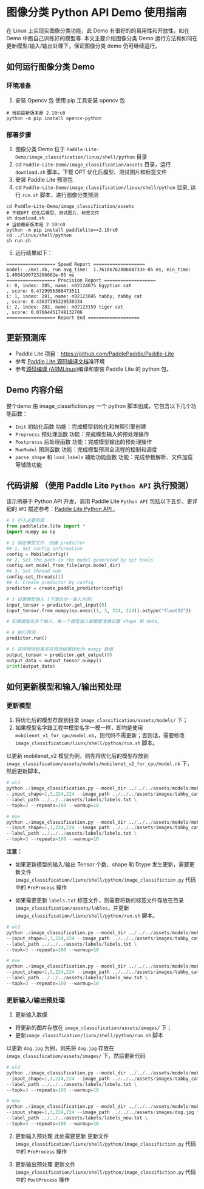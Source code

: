 # 图像分类 Python API Demo 使用指南

在 Linux 上实现实图像分类功能，此 Demo 有很好的的易用性和开放性，如在 Demo 中跑自己训练好的模型等.
本文主要介绍图像分类 Demo 运行方法和如何在更新模型/输入/输出处理下，保证图像分类 demo 仍可继续运行。

## 如何运行图像分类 Demo

### 环境准备

1. 安装 Opencv 包
使用 pip 工具安装 opencv 包

```shell
# 当前最新版本是 2.10rc0
python -m pip install opencv-python
```

### 部署步骤

1. 图像分类 Demo 位于 `Paddle-Lite-Demo/image_classification/linux/shell/python` 目录
2. cd `Paddle-Lite-Demo/image_classification/assets` 目录，运行 `download.sh` 脚本，下载 OPT 优化后模型、测试图片和标签文件
3. 安装 Paddle Lite 预测包
4. cd `Paddle-Lite-Demo/image_classification/linux/shell/python` 目录, 运行 `run.sh` 脚本，进行图像分类预测

```shell
cd Paddle-Lite-Demo/image_classification/assets
# 下载OPT 优化后模型、测试图片、标签文件
sh download.sh
# 当前最新版本是 2.10rc0
python -m pip install paddlelite==2.10rc0
cd ../linux/shell/python
sh run.sh
```

5. 运行结果如下：

```shell
================== Speed Report ===================
model: ./mv1.nb, run avg_time:  1.7610676288604733e-05 ms, min_time:  1.4084100723266602e-05 ms
================== Precision Report ===================
i: 0, index: 285, name: n02124075 Egyptian cat
, score: 0.4729956388473511
i: 1, index: 281, name: n02123045 tabby, tabby cat
, score: 0.43637195229530334
i: 2, index: 282, name: n02123159 tiger cat
, score: 0.07664451748132706
================== Report End ===================
```

## 更新预测库

* Paddle Lite 项目：https://github.com/PaddlePaddle/Paddle-Lite
 * 参考 [Paddle Lite 源码编译文档](https://paddle-lite.readthedocs.io/zh/latest/source_compile/compile_env.html)准环境
 * 参考[源码编译 (ARMLinux)](https://paddle-lite.readthedocs.io/zh/develop/source_compile/linux_x86_compile_arm_linux.html)编译和安装 Paddle Lite 的 python 包。

## Demo 内容介绍

整个demo 由 image_classifiction.py 一个 python 脚本组成，它包含以下几个功能函数：

* `Init` 初始化函数
功能：完成模型初始化和推理引擎创建
* `Preprocss` 预处理函数
功能：完成模型输入的预处理操作
* `Postprocss` 后处理函数
功能：完成模型输出的预处理操作
* `RunModel` 预测函数
功能：完成模型预测全流程的控制和调度
* `parse_shape` 和 `load_labels` 辅助功能函数
功能：完成参数解析、文件加载等辅助功能


## 代码讲解 （使用 Paddle Lite `Python API` 执行预测）

该示例基于 Python API 开发，调用 Paddle Lite `Python API` 包括以下五步。更详细的 `API` 描述参考：[Paddle Lite Python API ](https://paddle-lite.readthedocs.io/zh/develop/api_reference/python_api_doc.html)。

```py
# 1 引入必要的库
from paddlelite.lite import *
import numpy as np

# 2 指定模型文件，创建 predictor
## 1. Set config information
config = MobileConfig()
## 2. Set the path to the model generated by opt tools
config.set_model_from_file(args.model_dir)
## 3. Set thread num
config.set_threads(1)
## 4. Create predictor by config
predictor = create_paddle_predictor(config)

# 3 设置模型输入 (下面以全一输入为例)
input_tensor = predictor.get_input(0)
input_tensor.from_numpy(np.ones((1, 3, 224, 224)).astype("float32"))

# 如果模型有多个输入，每一个模型输入都需要准确设置 shape 和 data。

# 4 执行预测
predictor.run()

# 5 获得预测结果并将预测结果转化为 numpy 数组
output_tensor = predictor.get_output(0)
output_data = output_tensor.numpy()
print(output_data)
```

## 如何更新模型和输入/输出预处理

### 更新模型
1. 将优化后的模型存放到目录 `image_classification/assets/models/` 下；
2. 如果模型名字跟工程中模型名字一模一样，即均是使用 `mobilenet_v1_for_cpu/model.nb`，则代码不需更新；否则话，需要修改 `image_classification/liunx/shell/python/run.sh` 脚本。

以更新 mobilenet_v2 模型为例，则先将优化后的模型存放到 `image_classification/assets/models/mobilenet_v2_for_cpu/model.nb` 下，然后更新脚本。

```py
# old
python ./image_classification.py --model_dir ../../../assets/models/mobilenet_v1_for_cpu/model.nb \
--input_shape=1,3,224,224 --image_path ../../../assets/images/tabby_cat.jpg \
--label_path ../../../assets/labels/labels.txt \
--topk=3 --repeats=100 --warmup=10

# now
python ./image_classification.py --model_dir ../../../assets/models/mobilenet_v2_for_cpu/model.nb \
--input_shape=1,3,224,224 --image_path ../../../assets/images/tabby_cat.jpg \
--label_path ../../../assets/labels/labels.txt \
--topk=3 --repeats=100 --warmup=10
```

**注意：**

- 如果更新模型的输入/输出 Tensor 个数、shape 和 Dtype 发生更新，需要更新文件 `image_classification/liunx/shell/python/image_classifiction.py` 代码中的 `PreProcess` 操作

- 如果需要更新 `labels.txt` 标签文件，则需要将新的标签文件存放在目录 `image_classification/assets/lables`，并更新`image_classification/liunx/shell/python/run.sh` 脚本。

```py
# old
python ./image_classification.py --model_dir ../../../assets/models/mobilenet_v1_for_cpu/model.nb \
--input_shape=1,3,224,224 --image_path ../../../assets/images/tabby_cat.jpg \
--label_path ../../../assets/labels/labels.txt \
--topk=3 --repeats=100 --warmup=10

# now
python ./image_classification.py --model_dir ../../../assets/models/mobilenet_v2_for_cpu/model.nb \
--input_shape=1,3,224,224 --image_path ../../../assets/images/tabby_cat.jpg \
--label_path ../../../assets/labels/labels_new.txt \
--topk=3 --repeats=100 --warmup=10
```


### 更新输入/输出预处理
1. 更新输入数据

- 将更新的图片存放在 `image_classification/assets/images/` 下；
- 更新`image_classification/liunx/shell/python/run.sh` 脚本

以更新 `dog.jpg` 为例，则先将 `dog.jpg` 存放在 `image_classification/assets/images/` 下，然后更新代码

```py
# old
python ./image_classification.py --model_dir ../../../assets/models/mobilenet_v1_for_cpu/model.nb \
--input_shape=1,3,224,224 --image_path ../../../assets/images/tabby_cat.jpg \
--label_path ../../../assets/labels/labels.txt \
--topk=3 --repeats=100 --warmup=10

# now
python ./image_classification.py --model_dir ../../../assets/models/mobilenet_v2_for_cpu/model.nb \
--input_shape=1,3,224,224 --image_path ../../../assets/images/dog.jpg \
--label_path ../../../assets/labels/labels_new.txt \
--topk=3 --repeats=100 --warmup=10
```

2. 更新输入预处理
此处需要更新 更新文件 `image_classification/liunx/shell/python/image_classifiction.py` 代码中的 `PreProcess` 操作

3. 更新输出预处理
更新文件 `image_classification/liunx/shell/python/image_classifiction.py` 代码中的 `PostProcess` 操作

